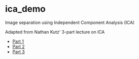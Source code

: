 # ica_demo

Image separation  using Independent Component Analysis (ICA)

Adapted from Nathan Kutz' 3-part lecture on ICA
- [Part 1](https://youtu.be/_e4SN4TWlgY)
- [Part 2](https://youtu.be/olKgmOuAvrc)
- [Part 3](https://youtu.be/Ad6kMhJbqoY)